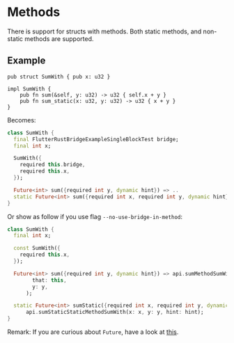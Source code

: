 # Methods

There is support for structs with methods. Both static methods, and non-static methods are supported.

## Example

```rust,noplayground
pub struct SumWith { pub x: u32 }

impl SumWith {
    pub fn sum(&self, y: u32) -> u32 { self.x + y }
    pub fn sum_static(x: u32, y: u32) -> u32 { x + y }
}
```

Becomes:

```Dart
class SumWith {
  final FlutterRustBridgeExampleSingleBlockTest bridge;
  final int x;

  SumWith({
    required this.bridge,
    required this.x,
  });

  Future<int> sum({required int y, dynamic hint}) => ..
  static Future<int> sum({required int x, required int y, dynamic hint}) => ..
}
```

Or show as follow if you use flag `--no-use-bridge-in-method`:
```dart
class SumWith {
  final int x;

  const SumWith({
    required this.x,
  });

  Future<int> sum({required int y, dynamic hint}) => api.sumMethodSumWith(
        that: this,
        y: y,
      );

  static Future<int> sumStatic({required int x, required int y, dynamic hint}) =>
      api.sumStaticStaticMethodSumWith(x: x, y: y, hint: hint);
}
```

Remark: If you are curious about `Future`, have a look at [this](async_dart.md).

